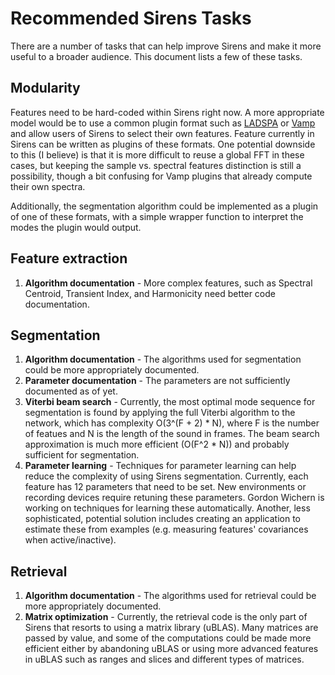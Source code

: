 # Recommended Sirens Tasks
There are a number of tasks that can help improve Sirens and make it more useful to a broader audience. This document lists a few of these tasks.

## Modularity
Features need to be hard-coded within Sirens right now. A more appropriate model would be to use a common plugin format such as [LADSPA](http://www.ladspa.org/) or [Vamp](http://www.vamp-plugins.org/) and allow users of Sirens to select their own features. Feature currently in Sirens can be written as plugins of these formats. One potential downside to this (I believe) is that it is more difficult to reuse a global FFT in these cases, but keeping the sample vs. spectral features distinction is still a possibility, though a bit confusing for Vamp plugins that already compute their own spectra.

Additionally, the segmentation algorithm could be implemented as a plugin of one of these formats, with a simple wrapper function to interpret the modes the plugin would output. 

## Feature extraction
1. **Algorithm documentation** - More complex features, such as Spectral Centroid, Transient Index, and Harmonicity need better code documentation. 

## Segmentation
1. **Algorithm documentation** - The algorithms used for segmentation could be more appropriately documented.
2. **Parameter documentation** - The parameters are not sufficiently documented as of yet.
3. **Viterbi beam search** - Currently, the most optimal mode sequence for segmentation is found by applying the full Viterbi algorithm to the network, which has complexity O(3^(F + 2) * N), where F is the number of featues and N is the length of the sound in frames. The beam search approximation is much more efficient (O(F^2 * N)) and probably sufficient for segmentation.
4. **Parameter learning** - Techniques for parameter learning can help reduce the complexity of using Sirens segmentation. Currently, each feature has 12 parameters that need to be set. New environments or recording devices require retuning these parameters. Gordon Wichern is working on techniques for learning these automatically. Another, less sophisticated, potential solution includes creating an application to estimate these from examples (e.g. measuring features' covariances when active/inactive).

## Retrieval
1. **Algorithm documentation** - The algorithms used for retrieval could be more appropriately documented.
2. **Matrix optimization** - Currently, the retrieval code is the only part of Sirens that resorts to using a matrix library (uBLAS). Many matrices are passed by value, and some of the computations could be made more efficient either by abandoning uBLAS or using more advanced features in uBLAS such as ranges and slices and different types of matrices. 
